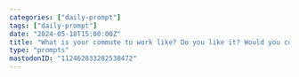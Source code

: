 ```yaml
---
categories: ["daily-prompt"]
tags: ["daily-prompt"]
date: "2024-05-18T15:00:00Z"
title: "What is your commute to work like? Do you like it? Would you consider taking public transit or biking if the infrastructure were there for it?"
type: "prompts"
mastodonID: "112462833282538472"
---
```

